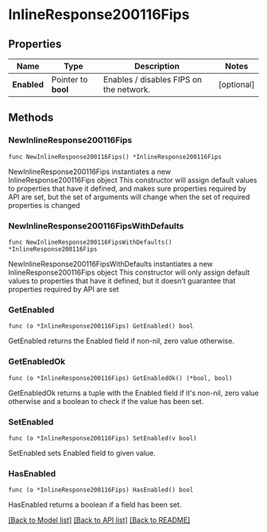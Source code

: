 # InlineResponse200116Fips

## Properties

Name | Type | Description | Notes
------------ | ------------- | ------------- | -------------
**Enabled** | Pointer to **bool** | Enables / disables FIPS on the network. | [optional] 

## Methods

### NewInlineResponse200116Fips

`func NewInlineResponse200116Fips() *InlineResponse200116Fips`

NewInlineResponse200116Fips instantiates a new InlineResponse200116Fips object
This constructor will assign default values to properties that have it defined,
and makes sure properties required by API are set, but the set of arguments
will change when the set of required properties is changed

### NewInlineResponse200116FipsWithDefaults

`func NewInlineResponse200116FipsWithDefaults() *InlineResponse200116Fips`

NewInlineResponse200116FipsWithDefaults instantiates a new InlineResponse200116Fips object
This constructor will only assign default values to properties that have it defined,
but it doesn't guarantee that properties required by API are set

### GetEnabled

`func (o *InlineResponse200116Fips) GetEnabled() bool`

GetEnabled returns the Enabled field if non-nil, zero value otherwise.

### GetEnabledOk

`func (o *InlineResponse200116Fips) GetEnabledOk() (*bool, bool)`

GetEnabledOk returns a tuple with the Enabled field if it's non-nil, zero value otherwise
and a boolean to check if the value has been set.

### SetEnabled

`func (o *InlineResponse200116Fips) SetEnabled(v bool)`

SetEnabled sets Enabled field to given value.

### HasEnabled

`func (o *InlineResponse200116Fips) HasEnabled() bool`

HasEnabled returns a boolean if a field has been set.


[[Back to Model list]](../README.md#documentation-for-models) [[Back to API list]](../README.md#documentation-for-api-endpoints) [[Back to README]](../README.md)


